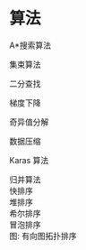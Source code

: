 # 算法

A\*搜索算法

集束算法

二分查找

梯度下降

奇异值分解

数据压缩

Karas 算法

归并算法  
快排序  
堆排序  
希尔排序  
冒泡排序  
图: 有向图拓扑排序

